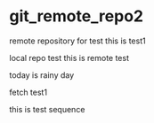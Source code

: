 # git_remote_repo2
remote repository for test
this is test1

local repo test
this is remote test

today is rainy day

fetch test1

this is test sequence
